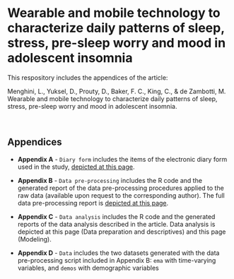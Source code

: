 # Wearable and mobile technology to characterize daily patterns of sleep, stress, pre-sleep worry and mood in adolescent insomnia
This respository includes the appendices of the article:

Menghini, L., Yuksel, D., Prouty, D., Baker, F. C., King, C., & de Zambotti, M. Wearable and mobile technology to characterize daily patterns of sleep, stress, pre-sleep worry and mood in adolescent insomnia.

<br>

## Appendices
- **Appendix A** - `Diary form` includes the items of the electronic diary form used in the study, [depicted at this page](https://sri-human-sleep.github.io/INSA-home/Appendix%20A%20-%20Diary%20form/insa%40home_appendixA_diaryForm.pdf).

- **Appendix B** - `Data pre-processing` includes the R code and the generated report of the data pre-processing procedures applied to the raw data (available upon request to the corresponding author). The full data pre-processing report is [depicted at this page](https://sri-human-sleep.github.io/INSA-home/Appendix%20B%20-%20Data%20pre-processing/insa%40home_dataProcessing.html).

- **Appendix C** - `Data analysis` includes the R code and the generated reports of the data analysis described in the article. Data analysis is depicted at this page (Data preparation and descriptives) and this page (Modeling).

- **Appendix D** - `Data` includes the two datasets generated with the data pre-processing script included in Appendix B: `ema` with time-varying variables, and `demos` with demographic variables
